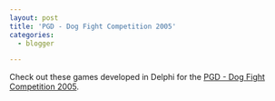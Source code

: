 ```yaml
---
layout: post
title: 'PGD - Dog Fight Competition 2005'
categories:
  - blogger

---
```


Check out these games developed in Delphi for the <a href="http://www.pgd.netstarweb.com/competitions/PGDCompetition2005.html">PGD - Dog Fight Competition 2005</a>.
